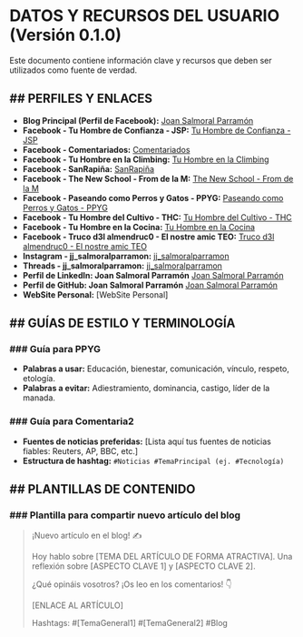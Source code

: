 # DATOS Y RECURSOS DEL USUARIO (Versión 0.1.0)

Este documento contiene información clave y recursos que deben ser utilizados como fuente de verdad.

## ## PERFILES Y ENLACES

- **Blog Principal (Perfil de Facebook):** [Joan Salmoral Parramón](https://www.facebook.com/jsalmoralp)
- **Facebook - Tu Hombre de Confianza - JSP:** [Tu Hombre de Confianza - JSP](https://www.facebook.com/TuHombreDeConfianzaJSP/)
- **Facebook - Comentariados:** [Comentariados](https://www.facebook.com/comentaria2/)
- **Facebook - Tu Hombre en la Climbing:** [Tu Hombre en la Climbing](https://www.facebook.com/TuHombreEnLaClimbing/)
- **Facebook - SanRapiña:** [SanRapiña](https://www.facebook.com/sinpako/)
- **Facebook - The New School - From de la M:** [The New School - From de la M](https://www.facebook.com/TheNewSchoolFromDeLaM/)
- **Facebook - Paseando como Perros y Gatos - PPYG:** [Paseando como Perros y Gatos - PPYG](https://www.facebook.com/pekeLaGrande/)
- **Facebook - Tu Hombre del Cultivo - THC:** [Tu Hombre del Cultivo - THC](https://www.facebook.com/TuHombreDelCultivo/)
- **Facebook - Tu Hombre en la Cocina:** [Tu Hombre en la Cocina](https://www.facebook.com/cochinaCochinera/)
- **Facebook - Truco d3l almendruc0 - El nostre amic TEO:** [Truco d3l almendruc0 - El nostre amic TEO](https://www.facebook.com/profile.php?id=100081188280577)
- **Instagram - jj_salmoralparramon:** [jj_salmoralparramon](https://www.instagram.com/jj_salmoralparramon/)
- **Threads - jj_salmoralparramon:** [jj_salmoralparramon](https://www.threads.com/@jj_salmoralparramon)
- **Perfil de LinkedIn: Joan Salmoral Parramón** [Joan Salmoral Parramón](https://www.linkedin.com/in/jsalmoralp)
- **Perfil de GitHub: Joan Salmoral Parramón** [Joan Salmoral Parramón](https://github.com/jsalmoralp)
- **WebSite Personal:** [WebSite Personal]

## ## GUÍAS DE ESTILO Y TERMINOLOGÍA

### ### Guía para PPYG

- **Palabras a usar:** Educación, bienestar, comunicación, vínculo, respeto, etología.
- **Palabras a evitar:** Adiestramiento, dominancia, castigo, líder de la manada.

### ### Guía para Comentaria2

- **Fuentes de noticias preferidas:** [Lista aquí tus fuentes de noticias fiables: Reuters, AP, BBC, etc.]
- **Estructura de hashtag:** `#Noticias #TemaPrincipal (ej. #Tecnología)`

## ## PLANTILLAS DE CONTENIDO

### ### Plantilla para compartir nuevo artículo del blog

> ¡Nuevo artículo en el blog! ✍️
>
> Hoy hablo sobre [TEMA DEL ARTÍCULO DE FORMA ATRACTIVA]. Una reflexión sobre [ASPECTO CLAVE 1] y [ASPECTO CLAVE 2].
>
> ¿Qué opináis vosotros? ¡Os leo en los comentarios! 👇
>
> [ENLACE AL ARTÍCULO]
>
> Hashtags: #[TemaGeneral1] #[TemaGeneral2] #Blog
